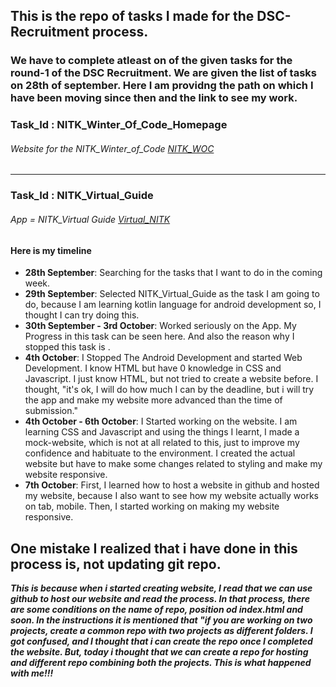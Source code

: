 ## This is the repo of tasks I made for the DSC-Recruitment process.

### We have to complete atleast on of the given tasks for the round-1 of the DSC Recruitment. We are given the list of tasks on 28th of september. Here I am providng the path on which I have been moving since then and the link to see my work. 


### Task_Id : NITK_Winter_Of_Code_Homepage 
###### _Website for the NITK_Winter_of_Code_   [NITK_WOC](NITK_WOC)

***************

### Task_Id : NITK_Virtual_Guide
###### _App = NITK_Virtual Guide_   [Virtual_NITK](Virtual_NITK)

#### Here is my timeline

- **28th September**: Searching for the tasks that I want to do in the coming week.
- **29th September**: Selected NITK_Virtual_Guide as the task I am going to do, because I am learning kotlin language for android development so, I thought I can try doing this.
- **30th September - 3rd October**: Worked seriously on the App. My Progress in this task can be seen here. And also the reason why I stopped this task is .
- **4th October**: I Stopped The Android Development and started Web Development. I know HTML but have 0 knowledge in CSS and Javascript. I just know HTML, but not tried to create a website before. I thought, "it's ok, I will do how much I can by the deadline, but i will try the app and make my website more advanced than the time of submission."
- **4th October - 6th October**: I Started working on the website. I am learning CSS and Javascript and using the things I learnt, I made a mock-website, which is not at all related to this, just to improve my confidence and habituate to the environment. I created the actual website but have to make some changes related to styling and make my website responsive.
- **7th October**: First, I learned how to host a website in github and hosted my website, because I also want to see how my website actually works on tab, mobile. Then, I started working on making my website responsive.

## One mistake I realized that i have done in this process is, not updating git repo.
***This is because when i started creating website, I read that we can use github to host our website and read the process. In that process, there are some conditions on the name of repo, position od index.html and soon. In the instructions it is mentioned that "if you are working on two projects, create a common repo with two projects as different folders. I got confused, and I thought that i can create the repo once I completed the website. But, today i thought that we can create a repo for hosting and different repo combining both the projects. This is what happened with me!!!***
